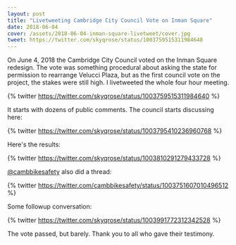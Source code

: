 ```yaml
---
layout: post
title: "Livetweeting Cambridge City Council Vote on Inman Square"
date: 2018-06-04
cover: /assets/2018-06-04-inman-square-livetweet/cover.jpg
tweet: https://twitter.com/skyqrose/status/1003759515311984640
---
```


On June 4, 2018 the Cambridge City Council voted on the Inman Square redesign. The vote was something procedural about asking the state for permission to rearrange Velucci Plaza, but as the first council vote on the project, the stakes were still high. I livetweeted the whole four hour meeting.

{% twitter https://twitter.com/skyqrose/status/1003759515311984640 %}

It starts with dozens of public comments. The council starts discussing here:

{% twitter https://twitter.com/skyqrose/status/1003795410236960768 %}

Here's the results:

{% twitter https://twitter.com/skyqrose/status/1003810291279433728 %}

[@cambbikesafety](https://twitter.com/cambbikesafety) also did a thread:

{% twitter https://twitter.com/cambbikesafety/status/1003751607010496512 %}

Some followup conversation:

{% twitter https://twitter.com/skyqrose/status/1003991772312342528 %}

The vote passed, but barely. Thank you to all who gave their testimony.
